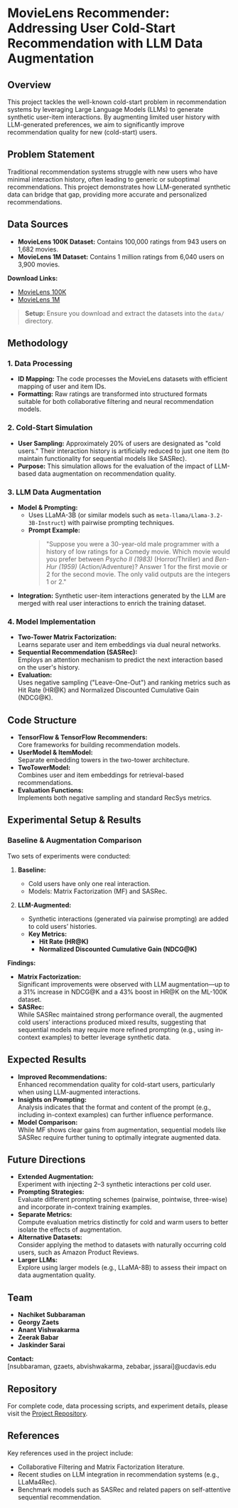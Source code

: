# MovieLens Recommender: Addressing User Cold-Start Recommendation with LLM Data Augmentation

## Overview

This project tackles the well-known cold-start problem in recommendation systems by leveraging Large Language Models (LLMs) to generate synthetic user-item interactions. By augmenting limited user history with LLM-generated preferences, we aim to significantly improve recommendation quality for new (cold-start) users.


## Problem Statement

Traditional recommendation systems struggle with new users who have minimal interaction history, often leading to generic or suboptimal recommendations. This project demonstrates how LLM-generated synthetic data can bridge that gap, providing more accurate and personalized recommendations.


## Data Sources

- **MovieLens 100K Dataset:** Contains 100,000 ratings from 943 users on 1,682 movies.
- **MovieLens 1M Dataset:** Contains 1 million ratings from 6,040 users on 3,900 movies.

**Download Links:**
- [MovieLens 100K](https://grouplens.org/datasets/movielens/100k/)
- [MovieLens 1M](https://grouplens.org/datasets/movielens/1m/)

> **Setup:** Ensure you download and extract the datasets into the `data/` directory.


## Methodology

### 1. Data Processing
- **ID Mapping:** The code processes the MovieLens datasets with efficient mapping of user and item IDs.
- **Formatting:** Raw ratings are transformed into structured formats suitable for both collaborative filtering and neural recommendation models.

### 2. Cold-Start Simulation
- **User Sampling:** Approximately 20% of users are designated as "cold users." Their interaction history is artificially reduced to just one item (to maintain functionality for sequential models like SASRec).
- **Purpose:** This simulation allows for the evaluation of the impact of LLM-based data augmentation on recommendation quality.

### 3. LLM Data Augmentation
- **Model & Prompting:** 
  - Uses LLaMA-3B (or similar models such as `meta-llama/Llama-3.2-3B-Instruct`) with pairwise prompting techniques.
  - **Prompt Example:**  
    > "Suppose you were a 30-year-old male programmer with a history of low ratings for a Comedy movie. Which movie would you prefer between *Psycho II (1983)* (Horror/Thriller) and *Ben-Hur (1959)* (Action/Adventure)? Answer 1 for the first movie or 2 for the second movie. The only valid outputs are the integers 1 or 2."
- **Integration:** Synthetic user-item interactions generated by the LLM are merged with real user interactions to enrich the training dataset.

### 4. Model Implementation
- **Two-Tower Matrix Factorization:**  
  Learns separate user and item embeddings via dual neural networks.
- **Sequential Recommendation (SASRec):**  
  Employs an attention mechanism to predict the next interaction based on the user's history.
- **Evaluation:**  
  Uses negative sampling ("Leave-One-Out") and ranking metrics such as Hit Rate (HR@K) and Normalized Discounted Cumulative Gain (NDCG@K).


## Code Structure

- **TensorFlow & TensorFlow Recommenders:**  
  Core frameworks for building recommendation models.
- **UserModel & ItemModel:**  
  Separate embedding towers in the two-tower architecture.
- **TwoTowerModel:**  
  Combines user and item embeddings for retrieval-based recommendations.
- **Evaluation Functions:**  
  Implements both negative sampling and standard RecSys metrics.


## Experimental Setup & Results

### Baseline & Augmentation Comparison

Two sets of experiments were conducted:

1. **Baseline:**  
   - Cold users have only one real interaction.
   - Models: Matrix Factorization (MF) and SASRec.

2. **LLM-Augmented:**  
   - Synthetic interactions (generated via pairwise prompting) are added to cold users’ histories.
   - **Key Metrics:**  
     - **Hit Rate (HR@K)**
     - **Normalized Discounted Cumulative Gain (NDCG@K)**

**Findings:**
- **Matrix Factorization:**  
  Significant improvements were observed with LLM augmentation—up to a 31% increase in NDCG@K and a 43% boost in HR@K on the ML-100K dataset.
- **SASRec:**  
  While SASRec maintained strong performance overall, the augmented cold users’ interactions produced mixed results, suggesting that sequential models may require more refined prompting (e.g., using in-context examples) to better leverage synthetic data.



## Expected Results

- **Improved Recommendations:**  
  Enhanced recommendation quality for cold-start users, particularly when using LLM-augmented interactions.
- **Insights on Prompting:**  
  Analysis indicates that the format and content of the prompt (e.g., including in-context examples) can further influence performance.
- **Model Comparison:**  
  While MF shows clear gains from augmentation, sequential models like SASRec require further tuning to optimally integrate augmented data.


## Future Directions

- **Extended Augmentation:**  
  Experiment with injecting 2–3 synthetic interactions per cold user.
- **Prompting Strategies:**  
  Evaluate different prompting schemes (pairwise, pointwise, three-wise) and incorporate in-context training examples.
- **Separate Metrics:**  
  Compute evaluation metrics distinctly for cold and warm users to better isolate the effects of augmentation.
- **Alternative Datasets:**  
  Consider applying the method to datasets with naturally occurring cold users, such as Amazon Product Reviews.
- **Larger LLMs:**  
  Explore using larger models (e.g., LLaMA-8B) to assess their impact on data augmentation quality.


## Team

- **Nachiket Subbaraman**
- **Georgy Zaets**
- **Anant Vishwakarma**
- **Zeerak Babar**
- **Jaskinder Sarai**

**Contact:**  
[nsubbaraman, gzaets, abvishwakarma, zebabar, jssarai]@ucdavis.edu


## Repository

For complete code, data processing scripts, and experiment details, please visit the [Project Repository](https://github.com/gzaets/movielens_recommender).


## References

Key references used in the project include:
- Collaborative Filtering and Matrix Factorization literature.
- Recent studies on LLM integration in recommendation systems (e.g., LLaMa4Rec).
- Benchmark models such as SASRec and related papers on self-attentive sequential recommendation.

